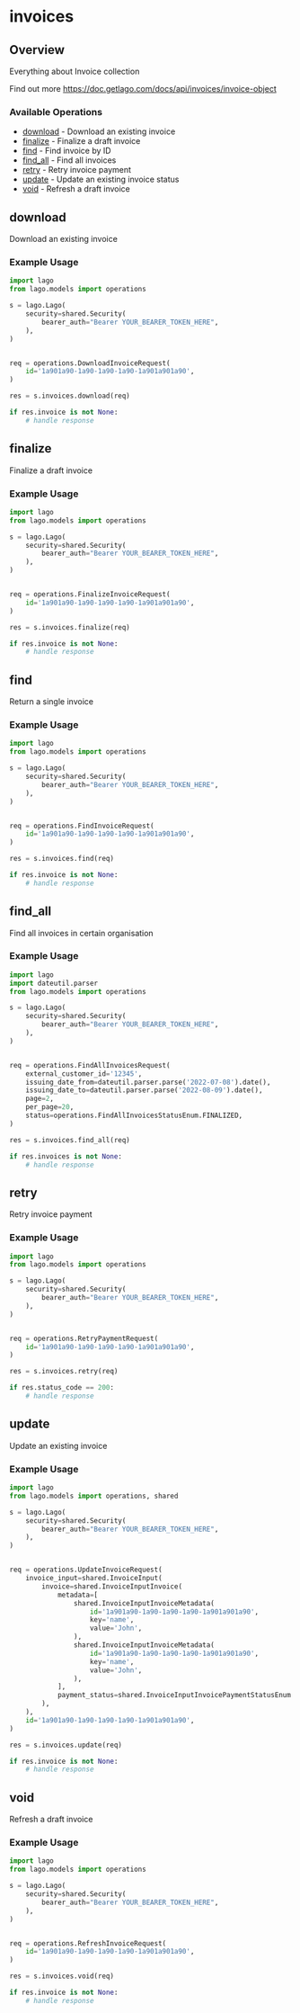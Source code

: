 # invoices

## Overview

Everything about Invoice collection

Find out more
<https://doc.getlago.com/docs/api/invoices/invoice-object>
### Available Operations

* [download](#download) - Download an existing invoice
* [finalize](#finalize) - Finalize a draft invoice
* [find](#find) - Find invoice by ID
* [find_all](#find_all) - Find all invoices
* [retry](#retry) - Retry invoice payment
* [update](#update) - Update an existing invoice status
* [void](#void) - Refresh a draft invoice

## download

Download an existing invoice

### Example Usage

```python
import lago
from lago.models import operations

s = lago.Lago(
    security=shared.Security(
        bearer_auth="Bearer YOUR_BEARER_TOKEN_HERE",
    ),
)


req = operations.DownloadInvoiceRequest(
    id='1a901a90-1a90-1a90-1a90-1a901a901a90',
)

res = s.invoices.download(req)

if res.invoice is not None:
    # handle response
```

## finalize

Finalize a draft invoice

### Example Usage

```python
import lago
from lago.models import operations

s = lago.Lago(
    security=shared.Security(
        bearer_auth="Bearer YOUR_BEARER_TOKEN_HERE",
    ),
)


req = operations.FinalizeInvoiceRequest(
    id='1a901a90-1a90-1a90-1a90-1a901a901a90',
)

res = s.invoices.finalize(req)

if res.invoice is not None:
    # handle response
```

## find

Return a single invoice

### Example Usage

```python
import lago
from lago.models import operations

s = lago.Lago(
    security=shared.Security(
        bearer_auth="Bearer YOUR_BEARER_TOKEN_HERE",
    ),
)


req = operations.FindInvoiceRequest(
    id='1a901a90-1a90-1a90-1a90-1a901a901a90',
)

res = s.invoices.find(req)

if res.invoice is not None:
    # handle response
```

## find_all

Find all invoices in certain organisation

### Example Usage

```python
import lago
import dateutil.parser
from lago.models import operations

s = lago.Lago(
    security=shared.Security(
        bearer_auth="Bearer YOUR_BEARER_TOKEN_HERE",
    ),
)


req = operations.FindAllInvoicesRequest(
    external_customer_id='12345',
    issuing_date_from=dateutil.parser.parse('2022-07-08').date(),
    issuing_date_to=dateutil.parser.parse('2022-08-09').date(),
    page=2,
    per_page=20,
    status=operations.FindAllInvoicesStatusEnum.FINALIZED,
)

res = s.invoices.find_all(req)

if res.invoices is not None:
    # handle response
```

## retry

Retry invoice payment

### Example Usage

```python
import lago
from lago.models import operations

s = lago.Lago(
    security=shared.Security(
        bearer_auth="Bearer YOUR_BEARER_TOKEN_HERE",
    ),
)


req = operations.RetryPaymentRequest(
    id='1a901a90-1a90-1a90-1a90-1a901a901a90',
)

res = s.invoices.retry(req)

if res.status_code == 200:
    # handle response
```

## update

Update an existing invoice

### Example Usage

```python
import lago
from lago.models import operations, shared

s = lago.Lago(
    security=shared.Security(
        bearer_auth="Bearer YOUR_BEARER_TOKEN_HERE",
    ),
)


req = operations.UpdateInvoiceRequest(
    invoice_input=shared.InvoiceInput(
        invoice=shared.InvoiceInputInvoice(
            metadata=[
                shared.InvoiceInputInvoiceMetadata(
                    id='1a901a90-1a90-1a90-1a90-1a901a901a90',
                    key='name',
                    value='John',
                ),
                shared.InvoiceInputInvoiceMetadata(
                    id='1a901a90-1a90-1a90-1a90-1a901a901a90',
                    key='name',
                    value='John',
                ),
            ],
            payment_status=shared.InvoiceInputInvoicePaymentStatusEnum.SUCCEEDED,
        ),
    ),
    id='1a901a90-1a90-1a90-1a90-1a901a901a90',
)

res = s.invoices.update(req)

if res.invoice is not None:
    # handle response
```

## void

Refresh a draft invoice

### Example Usage

```python
import lago
from lago.models import operations

s = lago.Lago(
    security=shared.Security(
        bearer_auth="Bearer YOUR_BEARER_TOKEN_HERE",
    ),
)


req = operations.RefreshInvoiceRequest(
    id='1a901a90-1a90-1a90-1a90-1a901a901a90',
)

res = s.invoices.void(req)

if res.invoice is not None:
    # handle response
```
